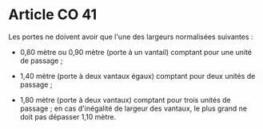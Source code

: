 # Article CO 41

Les portes ne doivent avoir que l'une des largeurs normalisées suivantes :

- 0,80 mètre ou 0,90 mètre (porte à un vantail) comptant pour une unité de passage ;

- 1,40 mètre (porte à deux vantaux égaux) comptant pour deux unités de passage ;

- 1,80 mètre (porte à deux vantaux) comptant pour trois unités de passage ; en cas d'inégalité de largeur des vantaux, le plus grand ne doit pas dépasser 1,10 mètre.
